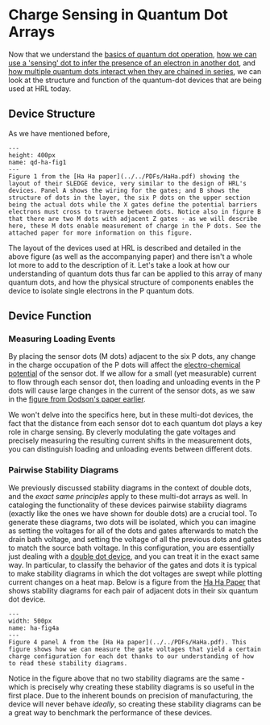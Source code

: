 # Charge Sensing in Quantum Dot Arrays

Now that we understand the [basics of quantum dot operation](../1-load-unload/loading-and-unloading-single-dot.ipynb), [how we can use a 'sensing' dot to infer the presence of an electron in another dot](../2-sensing-dot/sensing-dot.ipynb), and [how multiple quantum dots interact when they are chained in series](../3-double-dot/double-dot.ipynb), we can look at the structure and function of the quantum-dot devices that are being used at HRL today.

## Device Structure

As we have mentioned before, 
```{figure} ./HA-fig1.png
---
height: 400px
name: qd-ha-fig1
---
Figure 1 from the [Ha Ha paper](../../PDFs/HaHa.pdf) showing the layout of their SLEDGE device, very similar to the design of HRL's devices. Panel A shows the wiring for the gates; and B shows the structure of dots in the layer, the six P dots on the upper section being the actual dots while the X gates define the potential barriers electrons must cross to traverse between dots. Notice also in figure B that there are two M dots with adjacent Z gates - as we will describe here, these M dots enable measurement of charge in the P dots. See the attached paper for more information on this figure.
```

The layout of the devices used at HRL is described and detailed in the above figure (as well as the accompanying paper) and there isn't a whole lot more to add to the description of it. Let's take a look at how our understanding of quantum dots thus far can be applied to this array of many quantum dots, and how the physical structure of components enables the device to isolate single electrons in the P quantum dots.

## Device Function

### Measuring Loading Events

By placing the sensor dots (M dots) adjacent to the six P dots, any change in the charge occupation of the P dots will affect the [electro-chemical potential](gls:chempot-fermi-e) of the sensor dot. If we allow for a small (yet measurable) current to flow through each sensor dot, then loading and unloading events in the P dots will cause large changes in the current of the sensor dots, as we saw in the [figure from Dodson's paper earlier](dodson2-6).

We won't delve into the specifics here, but in these multi-dot devices, the fact that the distance from each sensor dot to each quantum dot plays a key role in charge sensing. By cleverly modulating the gate voltages and precisely measuring the resulting current shifts in the measurement dots, you can distinguish loading and unloading events between different dots.

### Pairwise Stability Diagrams

We previously discussed stability diagrams in the context of double dots, and the _exact same principles_ apply to these multi-dot arrays as well. In cataloging the functionality of these devices pairwise stability diagrams (exactly like the ones we have shown for double dots) are a crucial tool. To generate these diagrams, two dots will be isolated, which you can imagine as setting the voltages for all of the dots and gates afterwards to match the drain bath voltage, and setting the voltage of all the previous dots and gates to match the source bath voltage. In this configuration, you are essentially just dealing with a [double dot device](../3-double-dot/double-dot.ipynb), and you can treat it in the exact same way. In particular, to classify the behavior of the gates and dots it is typical to make stability diagrams in which the dot voltages are swept while plotting current changes on a heat map. Below is a figure from the [Ha Ha Paper](../../PDFs/HaHa.pdf) that shows stability diagrams for each pair of adjacent dots in their six quantum dot device.

```{figure} ./HA-fig4a.png
---
width: 500px
name: ha-fig4a
---
Figure 4 panel A from the [Ha Ha paper](../../PDFs/HaHa.pdf). This figure shows how we can measure the gate voltages that yield a certain charge configuration for each dot thanks to our understanding of how to read these stability diagrams.
```

Notice in the figure above that no two stability diagrams are the same - which is precisely why creating these stability diagrams is so useful in the first place. Due to the inherent bounds on precision of manufacturing, the device will never behave _ideally_, so creating these stability diagrams can be a great way to benchmark the performance of these devices.
